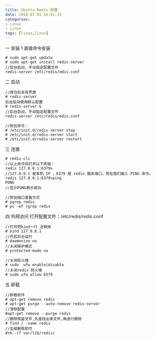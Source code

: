 ```yaml
---
title: Ubuntu-Redis-配置
date: 2018-07-01 16:01:33
categories: 
- Linux 
- Linux
tags: [linux,linux]
---
```


<meta name="referrer" content="no-referrer" />


一  安装
1 直接命令安装
```
# sudo apt-get update
# sudo apt-get install redis-server
//后台启动，手动指定配置文件
redis-server /etc/redis/edis.conf
```
二  启动
```
//成功后会有界面
# redis-server
后台启动使用默认配置
# redis-server &
//后台启动，手动指定配置文件
redis-server /etc/redis/edis.conf

//附加命令：
# /etc/init.d/redis-server stop
# /etc/init.d/redis-server start
# /etc/init.d/redis-server restart
```
三  连接
```
# redis-cli
//以上命令将打开以下终端：
redis 127.0.0.1:6379>
//127.0.0.1 是本机 IP ，6379 是 redis 服务端口。现在我们输入 PING 命令。
redis 127.0.0.1:6379>ping
PONG
//显示PONG表示成功

//附加端口查看方式
# pgrep redis
# ps -ef |grep redis
```

四  外网访问
打开配置文件：/etc/redis/redis.conf

```
//打开把bind一行 注释掉
# bind 127.0.0.1
//开启后台运行
# daemonize no
//关闭保护模式
# protected-mode no 

//关闭防火墙
# sudo  ufw enable|disable
//关闭redis 防火墙
# sudo ufw allow 6379
```

五 卸载
```
//卸载软件
# apt-get remove redis
# apt-get purge --auto-remove redis-server
//清除配置
#apt-get remove --purge redis
//删除残留文件,先查找出来文件,再进行删除
# find / -name redis
//全部删除即可
#rm -rf var/lib/redis/
```

